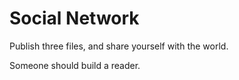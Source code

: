 # Social Network

Publish three files, and share yourself with the world.

Someone should build a reader.
